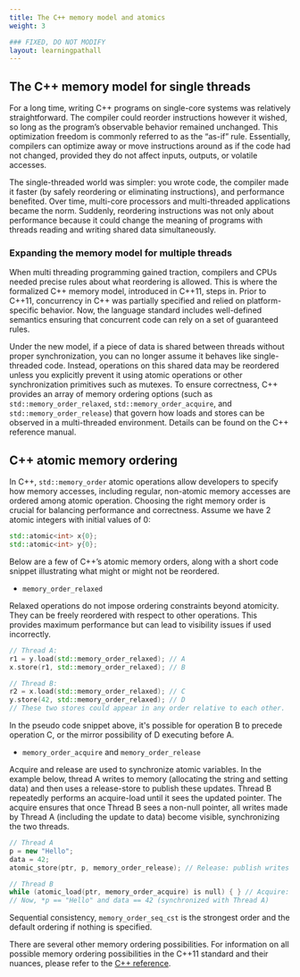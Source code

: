 ```yaml
---
title: The C++ memory model and atomics
weight: 3

### FIXED, DO NOT MODIFY
layout: learningpathall
---
```


## The C++ memory model for single threads

For a long time, writing C++ programs on single-core systems was relatively straightforward. The compiler could reorder instructions however it wished, so long as the program’s observable behavior remained unchanged. This optimization freedom is commonly referred to as the “as-if” rule. Essentially, compilers can optimize away or move instructions around as if the code had not changed, provided they do not affect inputs, outputs, or volatile accesses.

The single-threaded world was simpler: you wrote code, the compiler made it faster (by safely reordering or eliminating instructions), and performance benefited. Over time, multi-core processors and multi-threaded applications became the norm. Suddenly, reordering instructions was not only about performance because it could change the meaning of programs with threads reading and writing shared data simultaneously.

### Expanding the memory model for multiple threads

When multi threading programming gained traction, compilers and CPUs needed precise rules about what reordering is allowed. This is where the formalized C++ memory model, introduced in C++11, steps in. Prior to C++11, concurrency in C++ was partially specified and relied on platform-specific behavior. Now, the language standard includes well-defined semantics ensuring that concurrent code can rely on a set of guaranteed rules.

Under the new model, if a piece of data is shared between threads without proper synchronization, you can no longer assume it behaves like single-threaded code. Instead, operations on this shared data may be reordered unless you explicitly prevent it using atomic operations or other synchronization primitives such as mutexes. To ensure correctness, C++ provides an array of memory ordering options (such as `std::memory_order_relaxed`, `std::memory_order_acquire`, and `std::memory_order_release`) that govern how loads and stores can be observed in a multi-threaded environment. Details can be found on the C++ reference manual. 

## C++ atomic memory ordering

In C++, `std::memory_order` atomic operations allow developers to specify how memory accesses, including regular, non-atomic memory accesses are ordered among atomic operation. Choosing the right memory order is crucial for balancing performance and correctness. Assume we have 2 atomic integers with initial values of 0:

```cpp
std::atomic<int> x{0};
std::atomic<int> y{0};
```

Below are a few of C++’s atomic memory orders, along with a short code snippet illustrating what might or might not be reordered.

- `memory_order_relaxed`

Relaxed operations do not impose ordering constraints beyond atomicity. They can be freely reordered with respect to other operations. This provides maximum performance but can lead to visibility issues if used incorrectly.

```cpp
// Thread A:
r1 = y.load(std::memory_order_relaxed); // A
x.store(r1, std::memory_order_relaxed); // B

// Thread B:
r2 = x.load(std::memory_order_relaxed); // C 
y.store(42, std::memory_order_relaxed); // D
// These two stores could appear in any order relative to each other.
```

In the pseudo code snippet above, it's possible for operation B to precede operation C, or the mirror possibility of D executing before A. 

- `memory_order_acquire` and `memory_order_release`

Acquire and release are used to synchronize atomic variables.  In the example below, thread A writes to memory (allocating the string and setting data) and then uses a release-store to publish these updates. Thread B repeatedly performs an acquire-load until it sees the updated pointer. The acquire ensures that once Thread B sees a non-null pointer, all writes made by Thread A (including the update to data) become visible, synchronizing the two threads.

```cpp
// Thread A 
p = new "Hello"; 
data = 42; 
atomic_store(ptr, p, memory_order_release); // Release: publish writes (p, data)

// Thread B 
while (atomic_load(ptr, memory_order_acquire) is null) { } // Acquire: wait until p is available
// Now, *p == "Hello" and data == 42 (synchronized with Thread A)

```

Sequential consistency, `memory_order_seq_cst` is the strongest order and the default ordering if nothing is specified. 

There are several other memory ordering possibilities. For information on all possible memory ordering possibilities in the C++11 standard and their nuances, please refer to the [C++ reference](https://en.cppreference.com/w/cpp/atomic/memory_order).

